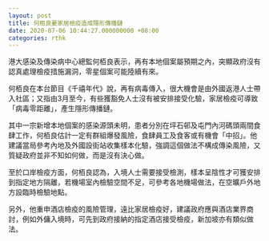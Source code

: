 ```yaml
---
layout: post
title: 何栢良憂家居檢疫造成隱形傳播鏈
date: 2020-07-06 10:44:27.000000000 +08:00
categories: rthk
---
```


港大感染及傳染病中心總監何栢良表示，再有本地個案屬預期之內，突顯政府沒有認真處理檢疫措施漏洞，零星個案可能陸續有來。

何栢良在本台節目《千禧年代》說，再有病毒傳入，很大機會是由外國返港人士帶入社區；又指由3月至今，有些獲豁免人士沒有被安排接受化驗，家居檢疫可導致「病毒零距離」，產生隱形傳播鏈。

其中一宗新增本地個案的感染源頭未明，患者分別在坪石邨及屯門內河碼頭兩間食肆工作，何栢良估計一定有群組爆發風險，食肆員工及食客或有機會「中招」。他建議當局參考內地及外國設街站收集樣本化驗，強調這個做法不構成傳染風險，又質疑政府並非不知如何做，而是沒有決心做。

至於口岸檢疫方面，何栢良認為，入境人士需要接受檢測，樣本呈陰性才可獲安排到指定地方隔離，若機場室內檢驗空間不足，可參考各地機場做法，在空曠戶外地方設臨時檢驗地點。

另外，他重申酒店檢疫的風險管理，遠比家居檢疫好，建議政府應與酒店業界商討，例如外傭入境時，可先到政府接納的指定酒店接受檢疫，新加坡亦有類似做法。
